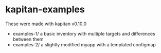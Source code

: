 # kapitan-examples
These were made with kapitan v0.10.0

* examples-1/ a basic inventory with multiple targets and differences between them
* examples-2/ a slightly modified myapp with a templated configmap
